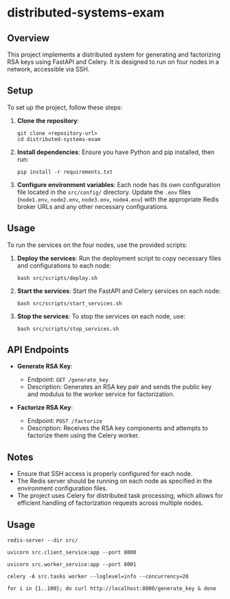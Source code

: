 # distributed-systems-exam

## Overview
This project implements a distributed system for generating and factorizing RSA keys using FastAPI and Celery. It is designed to run on four nodes in a network, accessible via SSH.

## Setup
To set up the project, follow these steps:

1. **Clone the repository**:
   ```
   git clone <repository-url>
   cd distributed-systems-exam
   ```

2. **Install dependencies**:
   Ensure you have Python and pip installed, then run:
   ```
   pip install -r requirements.txt
   ```

3. **Configure environment variables**:
   Each node has its own configuration file located in the `src/config/` directory. Update the `.env` files (`node1.env`, `node2.env`, `node3.env`, `node4.env`) with the appropriate Redis broker URLs and any other necessary configurations.

## Usage
To run the services on the four nodes, use the provided scripts:

1. **Deploy the services**:
   Run the deployment script to copy necessary files and configurations to each node:
   ```
   bash src/scripts/deploy.sh
   ```

2. **Start the services**:
   Start the FastAPI and Celery services on each node:
   ```
   bash src/scripts/start_services.sh
   ```

3. **Stop the services**:
   To stop the services on each node, use:
   ```
   bash src/scripts/stop_services.sh
   ```

## API Endpoints
- **Generate RSA Key**:
  - Endpoint: `GET /generate_key`
  - Description: Generates an RSA key pair and sends the public key and modulus to the worker service for factorization.

- **Factorize RSA Key**:
  - Endpoint: `POST /factorize`
  - Description: Receives the RSA key components and attempts to factorize them using the Celery worker.

## Notes
- Ensure that SSH access is properly configured for each node.
- The Redis server should be running on each node as specified in the environment configuration files.
- The project uses Celery for distributed task processing, which allows for efficient handling of factorization requests across multiple nodes.






## Usage

`redis-server --dir src/`

`uvicorn src.client_service:app --port 8000`

`uvicorn src.worker_service:app --port 8001`

`celery -A src.tasks worker --loglevel=info --concurrency=20`

`for i in {1..100}; do curl http://localhost:8000/generate_key & done`